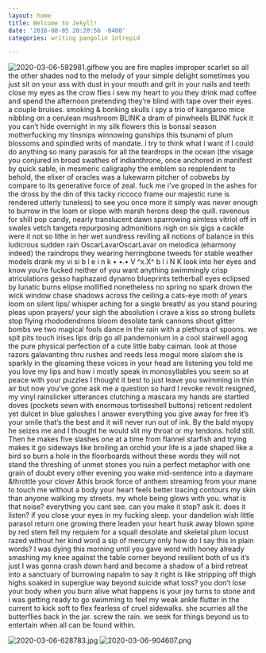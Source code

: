 ```yaml
---
layout: home
title: Welcome to Jekyll!
date: '2016-08-05 20:20:56 -0400'
categories: writing pangolin intrepid

---
```


![2020-03-06-592981.gif](https://zoeozone.github.io/quantum_pangolin/assets/2020-03-06-592981.gif)how you are fire maples improper scarlet so all the other shades nod to the melody of your simple delight sometimes you just sit on your ass with dust in your mouth and grit in your nails and teeth close my eyes as the crow flies i sew my heart to you they drink mad coffee and spend the afternoon pretending they’re blind with tape over their eyes. a couple bruises. smoking & bonking skulls i spy a trio of kangaroo mice nibbling on a cerulean mushroom BLINK a dram of pinwheels BLINK fuck it you can’t hide overnight in my silk flowers this is bonsai season motherfucking my tinsnips winnowing gunships this tsunami of plum blossoms and spindled writs of mandate. i try to think what I want if I could do anything so many parasols for all the teardrops in the ocean (the visage you conjured in broad swathes of indianthrone, once anchored in manifest by quick sable, in mesmeric caligraphy the emblem so resplendent to behold, the elixer of oracles was a lukewarm pitcher of cobwebs by compare to its generative force of zeal. fuck me i’ve groped in the ashes for the dross by the din of this tacky riccoco frame our majestic rune is rendered utterly tuneless) to see you once more it simply was never enough to burrow in the loam or slope with marsh herons deep the quill. ravenous for shill pop candy, nearly translucent dawn sparrowing aimless vitriol off in swales vetch tangets repurposing admonitions nigh on six gigs a cackle were it not so lithe in her wet sundress reviling all notions of balance in this ludicrous sudden rain OscarLavarOscarLavar on melodica (eharmony indeed) the raindrops they wearing herringbone tweeds for stable weather models drank my vi si b l e i n k • *•.•* V ^x.X^ b l i N K look into her eyes and know you’re fucked neither of you want anything swimmingly crisp atriculations gesso haphazard dynamo blueprints tetherball eyes eclipsed by lunatic burns elipse mollified nonetheless no spring no spark drown the wick window chase shadows across the ceiling a cats-eye moth of years loom on silent lips/ whisper aching for a single breath/ as you stand pouring pleas upon prayers/ your sigh the absolution i crave a kiss so strong bullets stop flying rhododendrons bloom desolate tank cannons shoot glitter bombs we two magical fools dance in the rain with a plethora of spoons. we spit pits touch irises lips drip go all pandemonium in a cool stairwell agog the pure physical perfection of a cute little baby caiman. look at those razors galavanting thru rushes and reeds less mogul more slalom she is sparkly in the gloaming these voices in your head are listening you told me you love my lips and how i mostly speak in monosyllables you seem so at peace with your puzzles I thought it best to just leave you swimming in thin air but now you’ve gone ask me a question so hard I revoke revolt resigned, my vinyl rainslicker utterances clutching a mascara my hands are startled doves (pockets sewn with enormous tortiseshell buttons) reticent redolent yet dulcet in blue galoshes I answer everything you give away for free it’s your smile that’s the best and it will never run out of ink. By the bald myopy he seizes me and I thought he would slit my throat or my tendons. hold still. Then he makes five slashes one at a time from flannel starfish and trying makes it go sideways like broiling an orchid your life is a jade shaped like a bird so burn a hole in the floorboards without these words they will not stand the threshing of unmet stones you ruin a perfect metaphor with one grain of doubt every other evening you wake mid-sentence into a daymare &throttle your clover &this brook force of anthem streaming from your mane to touch me without a body your heart feels better tracing contours my skin than anyone walking my streets. my whole being glows with you. what is that noise? everything you cant see. can you make it stop? ask it. does it listen? if you close your eyes in my fucking sleep. your dandelion wish little parasol return one growing there leaden your heart husk away blown spine by red stem fell my requiem for a squall desolate and skeletal plum locust razed without her kind word a sip of mercury only how do I say this in plain words? I was dying this morning until you gave word with honey already smashing my knee against the table corner beyond resilient both of us it’s just I was gonna crash down hard and become a shadow of a bird retreat into a sanctuary of burrowing napalm to say it right is like stripping off thigh highs soaked in superglue way beyond suicide what loss? you don’t lose your body when you burn alive what happens is your joy turns to stone and i was getting ready to go swimming to feel my weak ankle flutter in the current to kick soft to flex fearless of cruel sidewalks. she scurries all the butterflies back in the jar. screw the rain. we seek for things beyond us to entertain when all can be found within.


![2020-03-06-628783.jpg](https://zoeozone.github.io/quantum_pangolin/assets/2020-03-06-628783.jpg)
![2020-03-06-904607.png](https://zoeozone.github.io/quantum_pangolin/assets/2020-03-06-904607.png)
